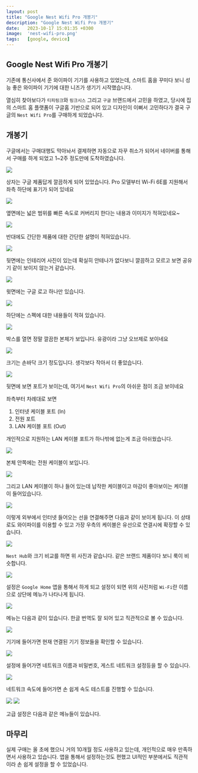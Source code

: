 ```yaml
---
layout: post
title: "Google Nest Wifi Pro 개봉기"
description: "Google Nest Wifi Pro 개봉기"
date:   2023-10-17 15:01:35 +0300
image:  'nest-wifi-pro.png'
tags:   [google, device]
---
```



## Google Nest Wifi Pro 개봉기

기존에 통신사에서 준 와이파이 기기를 사용하고 있었는데, 스마트 홈을 꾸미다 보니 성능 좋은
와이파이 기기에 대한 니즈가 생기기 시작했습니다.

열심히 찾아보다가 `티피링크`와 `링크시스` 그리고 `구글` 브랜드에서 고민을 하였고, 당시에 집의
스마트 홈 플랫폼이 구글홈 기반으로 되어 있고 디자인이 이뻐서 고민하다가 
결국 구글의 `Nest Wifi Pro`를 구매하게 되었습니다.

## 개봉기

구글에서는 구매대행도 막아놔서 결제하면 자동으로 자꾸 취소가 되어서 네이버를 통해서 구매를 하게 되었고
1~2주 정도만에 도착하였습니다.

![](https://miro.medium.com/v2/resize:fit:4800/format:webp/1*0kO7r7Ofl1iBFG7wppE0Kw.jpeg)

상자는 구글 제품답게 깔끔하게 되어 있었습니다. Pro 모델부터 Wi-Fi 6E를 지원해서
좌측 하단에 표기가 되어 있네요

![](https://miro.medium.com/v2/resize:fit:4800/format:webp/1*dKWfHuzoOKXF5qesdXjMBA.jpeg)

옆면에는 넓은 범위를 빠른 속도로 커버리지 한다는 내용과 이미지가 적혀있네요~

![](https://miro.medium.com/v2/resize:fit:4800/format:webp/1*4Eagh0gHW_0BBdtJb8XoCQ.jpeg)

반대에도 간단한 제품에 대한 간단한 설명이 적혀있습니다.

![](https://miro.medium.com/v2/resize:fit:4800/format:webp/1*a9sVxXI9aT952XlX2_9DZw.jpeg)

뒷면에는 인테리어 사진이 있는데 확실히 안테나가 없다보니 깔끔하고 모르고 보면 공유기 같이 보이지 않는거 같습니다.

![](https://miro.medium.com/v2/resize:fit:4800/format:webp/1*FTMwiHAZSJxJ5oxnD3qXLA.jpeg)

윗면에는 구글 로고 하나만 있습니다.

![](https://miro.medium.com/v2/resize:fit:4800/format:webp/1*pS2gkI0ZWbc54uR6DSY9-A.jpeg)

하단에는 스펙에 대한 내용들이 적혀 있습니다.

![](https://miro.medium.com/v2/resize:fit:4800/format:webp/1*1sVcJXvmhT_bjfU7mWL5cQ.jpeg)

박스를 열면 정말 깔끔한 본체가 보입니다. 유광이라 그냥 오브제로 보이네요

![](https://miro.medium.com/v2/resize:fit:4800/format:webp/1*2Wvsda6z5OuEQXN2iBhBvQ.jpeg)

크기는 손바닥 크기 정도입니다. 생각보다 작아서 더 좋았습니다.

![](https://miro.medium.com/v2/resize:fit:4800/format:webp/1*Cyj-j2ba1eEjm4ObQ8VZjA.jpeg)

뒷면에 보면 포트가 보이는데, 여기서 `Nest Wifi Pro`의 아쉬운 점이 조금 보이네요

좌측부터 차례대로 보면

1. 인터넷 케이블 포트 (In)
2. 전원 포트
3. LAN 케이블 포트 (Out)

개인적으로 지원하는 LAN 케이블 포트가 하나밖에 없는게 조금 아쉬웠습니다.

![](https://miro.medium.com/v2/resize:fit:4800/format:webp/1*Z6KbLBSVyrLN49FbFNEztA.jpeg)

본체 안쪽에는 전원 케이블이 보입니다.

![](https://miro.medium.com/v2/resize:fit:4800/format:webp/1*NtSpZMo9OayW9rLza5Sj6A.jpeg)

그리고 LAN 케이블이 하나 들어 있는데 납작한 케이블이고 마감이 좋아보이는 케이블이 들어있습니다.

![](https://miro.medium.com/v2/resize:fit:4800/format:webp/1*2aKieniUBLBVM6Uk0LPvKA.jpeg)

이렇게 외부에서 인터넷 들어오는 선을 연결해주면 다음과 같이 보이게 됩니다. 이 상태로도 와이파이를 이용할 수 있고
가장 우측의 케이블은 유선으로 연결시에 확장할 수 있습니다.

![](https://miro.medium.com/v2/resize:fit:4800/format:webp/1*Uwmf_4l9aB8hHtJh_yc_jg.jpeg)

`Nest Hub`와 크기 비교를 하면 위 사진과 같습니다. 같은 브랜드 제품이다 보니 룩이 비슷합니다.

![](https://miro.medium.com/v2/resize:fit:4800/format:webp/1*27E9MRnEsthAIfwWvZEizQ.jpeg)

설정은 `Google Home` 앱을 통해서 하게 되고 설정이 되면 위의 사진처럼 `Wi-Fi`란 이름으로
상단에 메뉴가 나타나게 됩니다.

![](https://miro.medium.com/v2/resize:fit:4800/format:webp/1*uVV8TxEXCvvWneh_1wbI_w.png)

메뉴는 다음과 같이 있습니다. 한글 번역도 잘 되어 있고 직관적으로 볼 수 있습니다.

![](https://miro.medium.com/v2/resize:fit:4800/format:webp/1*8or2aQ0gBvDUQaBleVnnVg.png)

기기에 들어가면 현재 연결된 기기 정보들을 확인할 수 있습니다.

![](https://miro.medium.com/v2/resize:fit:4800/format:webp/1*cnLt91764f7X63UGDRJdiA.png)

설정에 들어가면 네트워크 이름과 비밀번호, 게스트 네트워크 설정등을 할 수 있습니다.

![](https://miro.medium.com/v2/resize:fit:4800/format:webp/1*ppNc9_xZKOhsSbGzuFf5kg.png)

네트워크 속도에 들어가면 손 쉽게 속도 테스트를 진행할 수 있습니다.

![](https://miro.medium.com/v2/resize:fit:4800/format:webp/1*hQfNnXe0iF91sj3-LCAs2Q.png)
![](https://miro.medium.com/v2/resize:fit:4800/format:webp/1*-TI_lOhbQvWBRziCcBGO5A.png)

고급 설정은 다음과 같은 메뉴들이 있습니다.

## 마무리

실제 구매는 올 초에 했으니 거의 10개월 정도 사용하고 있는데, 개인적으로 매우 만족하면서 사용하고 있습니다.
앱을 통해서 설정하는것도 편했고 UI적인 부분에서도 직관적이라 손 쉽게 설정을 할 수 있었습니다.